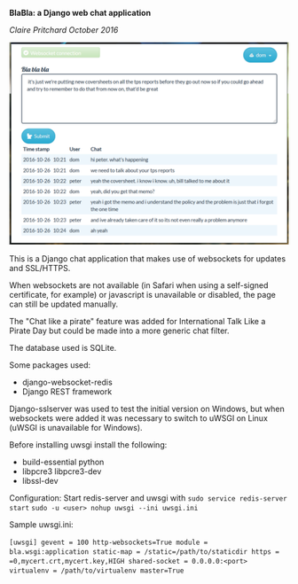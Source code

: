 **BlaBla: a Django web chat application**

*Claire Pritchard*
*October 2016*

![alt text](blabla_screenshot.png "BlaBla screenshot")

This is a Django chat application that makes use of websockets for updates and SSL/HTTPS.

When websockets are not available (in Safari when using a self-signed certificate, for example) or javascript is unavailable or disabled, the page can still be updated manually.

The "Chat like a pirate" feature was added for International Talk Like a Pirate Day but could be made into a more generic
chat filter.

The database used is SQLite.

Some packages used:
<ul>
	<li>django-websocket-redis</li>
	<li>Django REST framework</li> 
</ul>

Django-sslserver was used to test the initial version on Windows, but when websockets were added it was necessary to switch to uWSGI on Linux  (uWSGI is unavailable for Windows).

Before installing uwsgi install the following:
<ul>
	<li>build-essential python</li>
    	<li>libpcre3 libpcre3-dev</li>
    	<li>libssl-dev</li>
</ul>

Configuration:
Start redis-server and uwsgi with
	`sudo service redis-server start`
	`sudo -u <user> nohup uwsgi --ini uwsgi.ini`
	
Sample uwsgi.ini:

`[uwsgi]
gevent = 100
http-websockets=True
module = bla.wsgi:application
static-map = /static=/path/to/staticdir
https = =0,mycert.crt,mycert.key,HIGH
shared-socket = 0.0.0.0:<port>
virtualenv = /path/to/virtualenv
master=True`
